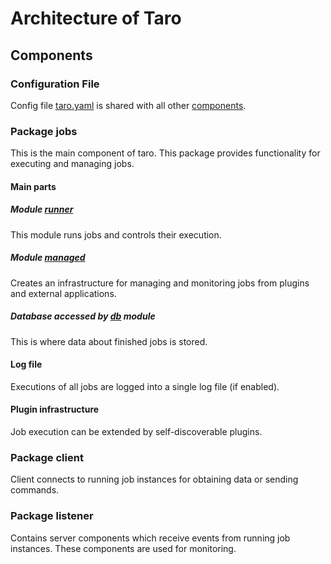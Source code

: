 # Architecture of Taro

## Components

### Configuration File

Config file [taro.yaml](../taro/config/taro.yaml) is shared with all other [components](#components).

### Package jobs

This is the main component of taro. This package provides functionality for executing and managing jobs.

#### Main parts

##### Module [runner](../taro/runner.py)

This module runs jobs and controls their execution.

##### Module [managed](../taro/managed.py)

Creates an infrastructure for managing and monitoring jobs from plugins and external applications.

##### Database accessed by [db](../taro/db) module

This is where data about finished jobs is stored.

#### Log file

Executions of all jobs are logged into a single log file (if enabled).

#### Plugin infrastructure

Job execution can be extended by self-discoverable plugins.

### Package client

Client connects to running job instances for obtaining data or sending commands.

### Package listener

Contains server components which receive events from running job instances. These components are used for monitoring.